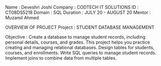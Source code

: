 Name : Deveshri Joshi
Company : CODTECH IT SOLUTIONS
ID : CT08DS5218
Domain : SQL
Duration : JULY 20 - AUGUST 20
Mentor : Muzamil Ahmed

OVERVIEW OF PROJECT 
Project : STUDENT DATABASE MANAGEMENT

Objective :
Create a database to manage student records, including
personal details, courses, and grades. This project helps you
practice creating and managing relational databases. Design
tables for students, courses, and enrollments. Write SQL
queries to manage student records. Implement joins to
combine data from multiple tables.
